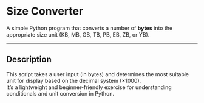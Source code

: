 # Size Converter

A simple Python program that converts a number of **bytes** into the appropriate size unit (KB, MB, GB, TB, PB, EB, ZB, or YB).

---

## Description

This script takes a user input (in bytes) and determines the most suitable unit for display based on the decimal system (×1000).  
It’s a lightweight and beginner-friendly exercise for understanding conditionals and unit conversion in Python.


